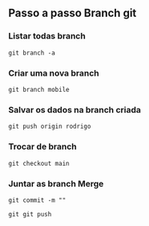 ## Passo a passo Branch git
### Listar todas branch
```
git branch -a
```
### Criar uma nova branch
```
git branch mobile
```

### Salvar os dados na branch criada
```
git push origin rodrigo
```

### Trocar de branch
```
git checkout main
```

### Juntar as branch Merge
```
git commit -m ""
```

```
git git push
```